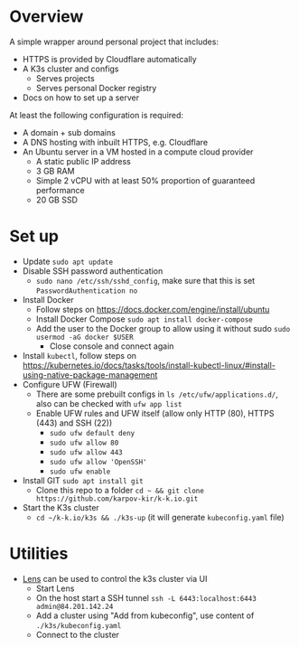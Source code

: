 # Overview

A simple wrapper around personal project that includes:

- HTTPS is provided by Cloudflare automatically
- A K3s cluster and configs
  - Serves projects
  - Serves personal Docker registry
- Docs on how to set up a server

At least the following configuration is required:

- A domain + sub domains
- A DNS hosting with inbuilt HTTPS, e.g. Cloudflare
- An Ubuntu server in a VM hosted in a compute cloud provider
  - A static public IP address
  - 3 GB RAM
  - Simple 2 vCPU with at least 50% proportion of guaranteed performance
  - 20 GB SSD

# Set up

- Update `sudo apt update`
- Disable SSH password authentication
  - `sudo nano /etc/ssh/sshd_config`, make sure that this is set `PasswordAuthentication no`
- Install Docker
  - Follow steps on https://docs.docker.com/engine/install/ubuntu
  - Install Docker Compose `sudo apt install docker-compose`
  - Add the user to the Docker group to allow using it without sudo `sudo usermod -aG docker $USER`
    - Close console and connect again
- Install `kubectl`, follow steps on https://kubernetes.io/docs/tasks/tools/install-kubectl-linux/#install-using-native-package-management
- Configure UFW (Firewall)
  - There are some prebuilt configs in `ls /etc/ufw/applications.d/`, also can be checked with `ufw app list`
  - Enable UFW rules and UFW itself (allow only HTTP (80), HTTPS (443) and SSH (22))
    - `sudo ufw default deny`
    - `sudo ufw allow 80`
    - `sudo ufw allow 443`
    - `sudo ufw allow 'OpenSSH'`
    - `sudo ufw enable`
- Install GIT `sudo apt install git`
  - Clone this repo to a folder `cd ~ && git clone https://github.com/karpov-kir/k-k.io.git`
- Start the K3s cluster
  - `cd ~/k-k.io/k3s && ./k3s-up` (it will generate `kubeconfig.yaml` file)

# Utilities

- [Lens](https://k8slens.dev/) can be used to control the k3s cluster via UI
  - Start Lens
  - On the host start a SSH tunnel `ssh -L 6443:localhost:6443 admin@84.201.142.24`
  - Add a cluster using "Add from kubeconfig", use content of `./k3s/kubeconfig.yaml`
  - Connect to the cluster